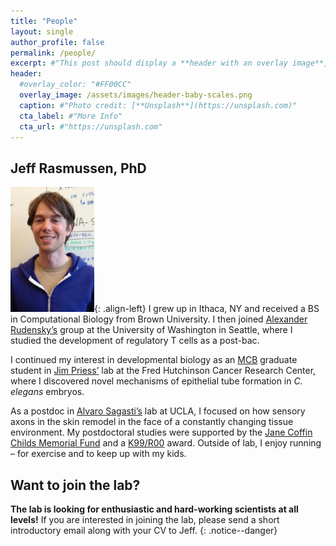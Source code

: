 ```yaml
---
title: "People"
layout: single
author_profile: false
permalink: /people/
excerpt: #"This post should display a **header with an overlay image**, if the theme supports it."
header:
  #overlay_color: "#FF00CC"
  overlay_image: /assets/images/header-baby-scales.png
  caption: #"Photo credit: [**Unsplash**](https://unsplash.com)"
  cta_label: #"More Info"
  cta_url: #"https://unsplash.com"
---
```

## Jeff Rasmussen, PhD
![image-left](/assets/images/jeff.jpg){: .align-left} I grew up in Ithaca, NY and received a BS in Computational Biology from Brown University. I then joined [Alexander Rudensky’s](https://www.mskcc.org/research-areas/labs/alexander-rudensky) group at the University of Washington in Seattle, where I studied the development of regulatory T cells as a post-bac. 

I continued my interest in developmental biology as an [MCB](https://depts.washington.edu/mcb/) graduate student in [Jim Priess’](http://research.fhcrc.org/priess/en.html) lab at the Fred Hutchinson Cancer Research Center, where I discovered novel mechanisms of epithelial tube formation in *C. elegans* embryos.

As a postdoc in [Alvaro Sagasti’s](https://www.mcdb.ucla.edu/Research/Sagasti/Sagasti_lab_home.html) lab at UCLA, I focused on how sensory axons in the skin remodel in the face of a constantly changing tissue environment. My postdoctoral studies were supported by the [Jane Coffin Childs Memorial Fund](http://www.jccfund.org/) and a [K99/R00](https://projectreporter.nih.gov/project_info_description.cfm?aid=9229568&icde=38773434) award. Outside of lab, I enjoy running – for exercise and to keep up with my kids.

## Want to join the lab?
**The lab is looking for enthusiastic and hard-working scientists at all levels!** If you are interested in joining the lab, please send a short introductory email along with your CV to Jeff.
{: .notice--danger}
